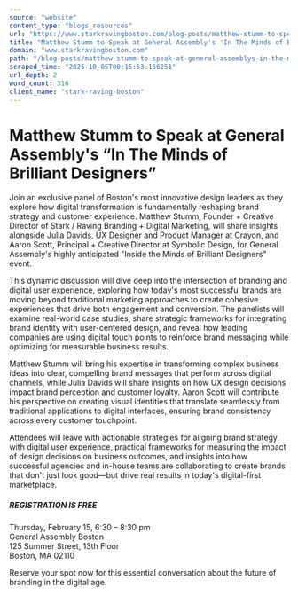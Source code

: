 ```yaml
---
source: "website"
content_type: "blogs_resources"
url: "https://www.starkravingboston.com/blog-posts/matthew-stumm-to-speak-at-general-assemblys-in-the-minds-of-brilliant-designers"
title: "Matthew Stumm to Speak at General Assembly's 'In The Minds of Brilliant Designers'"
domain: "www.starkravingboston.com"
path: "/blog-posts/matthew-stumm-to-speak-at-general-assemblys-in-the-minds-of-brilliant-designers"
scraped_time: "2025-10-05T00:15:53.166251"
url_depth: 2
word_count: 316
client_name: "stark-raving-boston"
---
```


# Matthew Stumm to Speak at General Assembly's “In The Minds of Brilliant Designers”

Join an exclusive panel of Boston's most innovative design leaders as they explore how digital transformation is fundamentally reshaping brand strategy and customer experience. Matthew Stumm, Founder + Creative Director of Stark / Raving Branding + Digital Marketing, will share insights alongside Julia Davids, UX Designer and Product Manager at Crayon, and Aaron Scott, Principal + Creative Director at Symbolic Design, for General Assembly's highly anticipated "Inside the Minds of Brilliant Designers" event.

This dynamic discussion will dive deep into the intersection of branding and digital user experience, exploring how today's most successful brands are moving beyond traditional marketing approaches to create cohesive experiences that drive both engagement and conversion. The panelists will examine real-world case studies, share strategic frameworks for integrating brand identity with user-centered design, and reveal how leading companies are using digital touch points to reinforce brand messaging while optimizing for measurable business results.

Matthew Stumm will bring his expertise in transforming complex business ideas into clear, compelling brand messages that perform across digital channels, while Julia Davids will share insights on how UX design decisions impact brand perception and customer loyalty. Aaron Scott will contribute his perspective on creating visual identities that translate seamlessly from traditional applications to digital interfaces, ensuring brand consistency across every customer touchpoint.

Attendees will leave with actionable strategies for aligning brand strategy with digital user experience, practical frameworks for measuring the impact of design decisions on business outcomes, and insights into how successful agencies and in-house teams are collaborating to create brands that don't just look good—but drive real results in today's digital-first marketplace.

##### REGISTRATION IS FREE

Thursday, February 15, 6:30 – 8:30 pm  
General Assembly Boston  
125 Summer Street, 13th Floor  
Boston, MA 02110

Reserve your spot now for this essential conversation about the future of branding in the digital age.